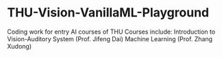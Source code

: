 # THU-Vision-VanillaML-Playground
Coding work for entry AI courses of THU
Courses include:
Introduction to Vision-Auditory System (Prof. Jifeng Dai)
Machine Learning (Prof. Zhang Xudong)

